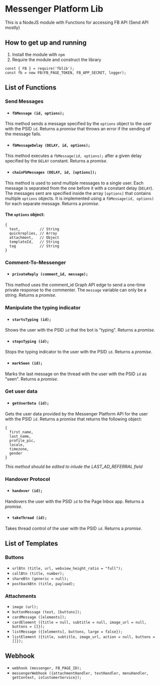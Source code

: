 # Messenger Platform Lib #

This is a NodeJS module with Functions for accessing FB API (Send API mostly)

## How to get up and running ##
1) Install the module with `npm`
2) Require the module and construct the library
  ```
  const { FB } = require('fblib');
  const fb = new FB(FB_PAGE_TOKEN, FB_APP_SECRET, logger);
  ```

## List of Functions ##

### Send Messages ###
* #### `fbMessage (id, options);` ####
This method sends a message specified by the `options` object to the user with the PSID `id`. Returns a *promise* that throws an error if the sending of the message fails.
* #### `fbMessageDelay (DELAY, id, options);` ####
This method executes a `fbMessage(id, options);` after a given delay specified by the `DELAY` constant. Returns a *promise*.
* #### `chainFbMessages (DELAY, id, [options]);` ####
This method is used to send multiple messages to a single user. Each message is separated from the one before it with a constant delay (`DELAY`). The messages sent are specified inside the array `[options]` that contains multiple `options` objects. It is implemented using a `fbMessage(id, options)` for each separate message. Returns a *promise*.

  #### The `options` object: ####

  ```
  {
    text,         // String
    quickreplies, // Array
    attachment,   // Object
    templateId,   // String
    tag           // String
  }
  ```

### Comment-To-Messenger ###
* #### `privateReply (comment_id, message);` ####
This method uses the comment_id Graph API edge to send a one-time private response to the commenter. The `message` variable can only be a string. Returns a *promise*.

### Manipulate the typing indicator ###
* #### `startsTyping (id);` ####
Shows the user with the PSID `id` that the bot is "typing". Returns a *promise*.
* #### `stopsTyping (id);` ####
Stops the typing indicator to the user with the PSID `id`. Returns a *promise*.
* #### `markSeen (id);` ####
Marks the last message on the thread with the user with the PSID `id` as "seen". Returns a *promise*.

### Get user data ###
* #### `getUserData (id);` ####
Gets the user data provided by the Messenger Platform API for the user with the PSID `id`. Returns a *promise* that returns the following object:

  ```
  {
    first_name,
    last_name,
    profile_pic,
    locale,
    timezone,
    gender
  }
  ```

  *This method should be edited to inlude the LAST_AD_REFERRAL field*

### Handover Protocol ###
* #### `handover (id);` ####
Handovers the user with the PSID `id` to the Page Inbox app. Returns a *promise*.
* #### `takeThread (id);` ####
Takes thread control of the user with the PSID `id`. Returns a *promise*.

## List of Templates ##

### Buttons ###
* `urlBtn (title, url, webview_height_ratio = "full");`
* `callBtn (title, number);`
* `shareBtn (generic = null);`
* `postbackBtn (title, payload);`

### Attachments ###
* `image (url);`
* `buttonMessage (text, [buttons]);`
* `cardMessage ([elements]);`
* `cardElement ({title = null, subtitle = null, image_url = null, buttons = []});`
* `listMessage ({[elements], buttons, large = false});`
* `listElement ({title, subtitle, image_url, action = null, buttons = []});`

## Webhook ##

* `webhook (messenger, FB_PAGE_ID);`
* `messengerWebhook ({attachmentHandler, textHandler, menuHandler, getContext, isCustomerService});`